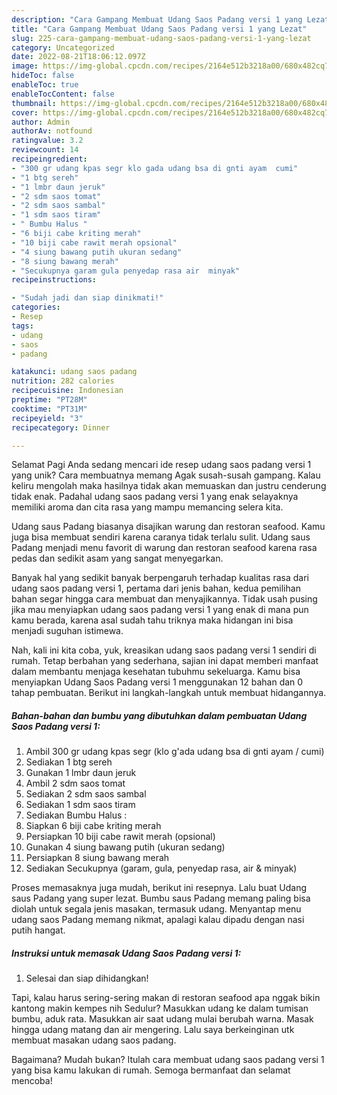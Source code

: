 ```yaml
---
description: "Cara Gampang Membuat Udang Saos Padang versi 1 yang Lezat"
title: "Cara Gampang Membuat Udang Saos Padang versi 1 yang Lezat"
slug: 225-cara-gampang-membuat-udang-saos-padang-versi-1-yang-lezat
category: Uncategorized
date: 2022-08-21T18:06:12.097Z
image: https://img-global.cpcdn.com/recipes/2164e512b3218a00/680x482cq70/udang-saos-padang-versi-1-foto-resep-utama.jpg
hideToc: false
enableToc: true
enableTocContent: false
thumbnail: https://img-global.cpcdn.com/recipes/2164e512b3218a00/680x482cq70/udang-saos-padang-versi-1-foto-resep-utama.jpg
cover: https://img-global.cpcdn.com/recipes/2164e512b3218a00/680x482cq70/udang-saos-padang-versi-1-foto-resep-utama.jpg
author: Admin
authorAv: notfound
ratingvalue: 3.2
reviewcount: 14
recipeingredient:
- "300 gr udang kpas segr klo gada udang bsa di gnti ayam  cumi"
- "1 btg sereh"
- "1 lmbr daun jeruk"
- "2 sdm saos tomat"
- "2 sdm saos sambal"
- "1 sdm saos tiram"
- " Bumbu Halus "
- "6 biji cabe kriting merah"
- "10 biji cabe rawit merah opsional"
- "4 siung bawang putih ukuran sedang"
- "8 siung bawang merah"
- "Secukupnya garam gula penyedap rasa air  minyak"
recipeinstructions:

- "Sudah jadi dan siap dinikmati!"
categories:
- Resep
tags:
- udang
- saos
- padang

katakunci: udang saos padang 
nutrition: 282 calories
recipecuisine: Indonesian
preptime: "PT28M"
cooktime: "PT31M"
recipeyield: "3"
recipecategory: Dinner

---
```



Selamat Pagi Anda sedang mencari ide resep udang saos padang versi 1 yang unik? Cara membuatnya memang Agak susah-susah gampang. Kalau keliru mengolah maka hasilnya tidak akan memuaskan dan justru cenderung tidak enak. Padahal udang saos padang versi 1 yang enak selayaknya memiliki aroma dan cita rasa yang mampu memancing selera kita.


Udang saus Padang biasanya disajikan warung dan restoran seafood. Kamu juga bisa membuat sendiri karena caranya tidak terlalu sulit. Udang saus Padang menjadi menu favorit di warung dan restoran seafood karena rasa pedas dan sedikit asam yang sangat menyegarkan.

Banyak hal yang sedikit banyak berpengaruh terhadap kualitas rasa dari udang saos padang versi 1, pertama dari jenis bahan, kedua pemilihan bahan segar hingga cara membuat dan menyajikannya. Tidak usah pusing jika mau menyiapkan udang saos padang versi 1 yang enak di mana pun kamu berada, karena asal sudah tahu triknya maka hidangan ini bisa menjadi suguhan istimewa.


Nah, kali ini kita coba, yuk, kreasikan udang saos padang versi 1 sendiri di rumah. Tetap berbahan yang sederhana, sajian ini dapat memberi manfaat dalam membantu menjaga kesehatan tubuhmu sekeluarga. Kamu bisa menyiapkan Udang Saos Padang versi 1 menggunakan 12 bahan dan 0 tahap pembuatan. Berikut ini langkah-langkah untuk membuat hidangannya.

<!--inarticleads1-->

##### Bahan-bahan dan bumbu yang dibutuhkan dalam pembuatan Udang Saos Padang versi 1:

1. Ambil 300 gr udang kpas segr (klo g&#39;ada udang bsa di gnti ayam / cumi)
1. Sediakan 1 btg sereh
1. Gunakan 1 lmbr daun jeruk
1. Ambil 2 sdm saos tomat
1. Sediakan 2 sdm saos sambal
1. Sediakan 1 sdm saos tiram
1. Sediakan  Bumbu Halus :
1. Siapkan 6 biji cabe kriting merah
1. Persiapkan 10 biji cabe rawit merah (opsional)
1. Gunakan 4 siung bawang putih (ukuran sedang)
1. Persiapkan 8 siung bawang merah
1. Sediakan Secukupnya (garam, gula, penyedap rasa, air &amp; minyak)


Proses memasaknya juga mudah, berikut ini resepnya. Lalu buat Udang saus Padang yang super lezat. Bumbu saus Padang memang paling bisa diolah untuk segala jenis masakan, termasuk udang. Menyantap menu udang saos Padang memang nikmat, apalagi kalau dipadu dengan nasi putih hangat. 

<!--inarticleads2-->

##### Instruksi untuk memasak Udang Saos Padang versi 1:


1. Selesai dan siap dihidangkan!

Tapi, kalau harus sering-sering makan di restoran seafood apa nggak bikin kantong makin kempes nih Sedulur? Masukkan udang ke dalam tumisan bumbu, aduk rata. Masukkan air saat udang mulai berubah warna. Masak hingga udang matang dan air mengering. Lalu saya berkeinginan utk membuat masakan udang saos padang. 

Bagaimana? Mudah bukan? Itulah cara membuat udang saos padang versi 1 yang bisa kamu lakukan di rumah. Semoga bermanfaat dan selamat mencoba!
